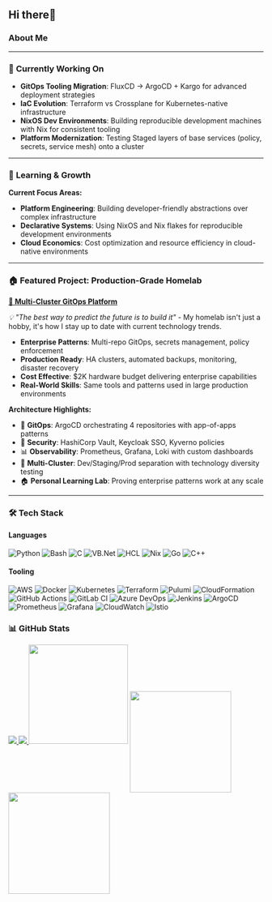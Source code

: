 ## Hi there👋

### About Me

---

### 🔭 **Currently Working On**

- **GitOps Tooling Migration**: FluxCD → ArgoCD + Kargo for advanced deployment strategies
- **IaC Evolution**: Terraform vs Crossplane for Kubernetes-native infrastructure
- **NixOS Dev Environments**: Building reproducible development machines with Nix for consistent tooling
- **Platform Modernization**: Testing Staged layers of base services (policy, secrets, service mesh) onto a cluster

---

### 🌱 **Learning & Growth**

**Current Focus Areas:**

- **Platform Engineering**: Building developer-friendly abstractions over complex infrastructure
- **Declarative Systems**: Using NixOS and Nix flakes for reproducible development environments
- **Cloud Economics**: Cost optimization and resource efficiency in cloud-native environments

---

### 🏠 **Featured Project: Production-Grade Homelab**

**[🔗 Multi-Cluster GitOps Platform](https://github.com/T-Py-T/homelab)**

*💡 "The best way to predict the future is to build it"* - My homelab isn't just a hobby, it's how I stay up to date with current technology trends.

- **Enterprise Patterns**: Multi-repo GitOps, secrets management, policy enforcement
- **Production Ready**: HA clusters, automated backups, monitoring, disaster recovery
- **Cost Effective**: $2K hardware budget delivering enterprise capabilities
- **Real-World Skills**: Same tools and patterns used in large production environments

**Architecture Highlights:**

- 🎯 **GitOps**: ArgoCD orchestrating 4 repositories with app-of-apps patterns
- 🔐 **Security**: HashiCorp Vault, Keycloak SSO, Kyverno policies
- 📊 **Observability**: Prometheus, Grafana, Loki with custom dashboards
- 🚀 **Multi-Cluster**: Dev/Staging/Prod separation with technology diversity testing
- 🏠 **Personal Learning Lab**: Proving enterprise patterns work at any scale

---

### 🛠️ Tech Stack

#### Languages

![Python](https://img.shields.io/badge/-Python-3776AB?style=flat-square&logo=Python&logoColor=white) ![Bash](https://img.shields.io/badge/-Bash-4EAA25?style=flat-square&logo=GNU-Bash&logoColor=white)  ![C](https://img.shields.io/badge/-C-A8B9CC?style=flat-square&logo=C&logoColor=white) ![VB.Net](https://img.shields.io/badge/-VB.Net-512BD4?style=flat-square&logo=.NET&logoColor=white) ![HCL](https://img.shields.io/badge/-HCL-623CE4?style=flat-square&logo=Terraform&logoColor=white) ![Nix](https://img.shields.io/badge/-Nix-5277C3?style=flat-square&logo=NixOS&logoColor=white)  ![Go](https://img.shields.io/badge/-Go-00ADD8?style=flat-square&logo=Go&logoColor=white) ![C++](https://img.shields.io/badge/-C++-00599C?style=flat-square&logo=C%2B%2B&logoColor=white)

#### Tooling
![AWS](https://img.shields.io/badge/-AWS-232F3E?style=flat-square&logo=Amazon-AWS&logoColor=white)  ![Docker](https://img.shields.io/badge/-Docker-2496ED?style=flat-square&logo=Docker&logoColor=white) ![Kubernetes](https://img.shields.io/badge/-Kubernetes-326CE5?style=flat-square&logo=Kubernetes&logoColor=white) ![Terraform](https://img.shields.io/badge/-Terraform-623CE4?style=flat-square&logo=Terraform&logoColor=white) ![Pulumi](https://img.shields.io/badge/-Pulumi-512BD4?style=flat-square&logo=Pulumi&logoColor=white) ![CloudFormation](https://img.shields.io/badge/-CloudFormation-FF9900?style=flat-square&logo=Amazon-AWS&logoColor=white)
![GitHub Actions](https://img.shields.io/badge/-GitHub%20Actions-2088FF?style=flat-square&logo=GitHub-Actions&logoColor=white) ![GitLab CI](https://img.shields.io/badge/-GitLab%20CI-FCA121?style=flat-square&logo=GitLab&logoColor=white) ![Azure DevOps](https://img.shields.io/badge/-Azure%20DevOps-0078D7?style=flat-square&logo=Azure-DevOps&logoColor=white) ![Jenkins](https://img.shields.io/badge/-Jenkins-D24939?style=flat-square&logo=Jenkins&logoColor=white) ![ArgoCD](https://img.shields.io/badge/-ArgoCD-FF9900?style=flat-square&logo=Argo&logoColor=white)
![Prometheus](https://img.shields.io/badge/-Prometheus-E6522C?style=flat-square&logo=Prometheus&logoColor=white) ![Grafana](https://img.shields.io/badge/-Grafana-F46800?style=flat-square&logo=Grafana&logoColor=white) ![CloudWatch](https://img.shields.io/badge/-CloudWatch-FF4F8B?style=flat-square&logo=Amazon-CloudWatch&logoColor=white) ![Istio](https://img.shields.io/badge/-Istio-466BB0?style=flat-square&logo=Istio&logoColor=white) 

<!-- 
![Datadog](https://img.shields.io/badge/-Datadog-632CA6?style=flat-square&logo=Datadog&logoColor=white)  
-->

### 📊 GitHub Stats

<p>
  <a href="https://github.com/T-Py-T">
      <img src="http://github-profile-summary-cards.vercel.app/api/cards/repos-per-language?username=T-Py-T&theme=github_dark">
  </a>

  <a href="https://github.com/T-Py-T">
      <img src="http://github-profile-summary-cards.vercel.app/api/cards/most-commit-language?username=T-Py-T&theme=github_dark">
  </a>

  <img height=196 src="http://github-profile-summary-cards.vercel.app/api/cards/profile-details?username=T-Py-T&theme=github_dark">

  <a href="https://github.com/T-Py-T">
  <img height=200 align="center" src="http://github-profile-summary-cards.vercel.app/api/cards/stats?username=T-Py-T&theme=github_dark">
  </a>

  <a href="https://github.com/T-Py-T">
  <img height=200 align="center" src="http://github-profile-summary-cards.vercel.app/api/cards/productive-time?username=T-Py-T&theme=github_dark&utcOffset=-4">
  </a>
<p/>
